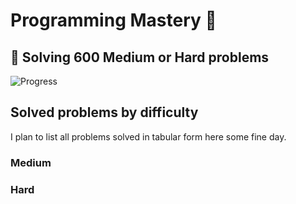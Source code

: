 # Programming Mastery :punch:

## :goal_net:  Solving 600 Medium or Hard problems 

![Progress](https://progress-bar.dev/122/?scale=600&title=InterviewGod&width=500&color=babaca&suffix=+problems+solved)

## Solved problems by difficulty
I plan to list all problems solved in tabular form here some fine day.

### Medium

### Hard

